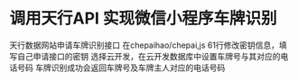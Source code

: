 # 调用天行API 实现微信小程序车牌识别
天行数据网站申请车牌识别接口
在chepaihao/chepai,js 61行修改密钥信息，填写自己申请接口的密钥
选择云开发，在云开发数据库中设置车牌号与其对应的电话号码
车牌识别成功会返回车牌号及车牌主人对应的电话号码
